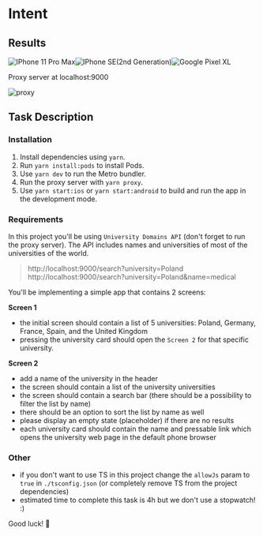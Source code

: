 # Intent

## Results
![IPhone 11 Pro Max](https://i.postimg.cc/vmFWSXW9/ezgif-2-75b284e88f01.gif)![IPhone SE(2nd Generation)](https://i.postimg.cc/RZ08ZS8G/ezgif-2-581717ed47ba.gif)![Google Pixel XL](https://i.postimg.cc/5978MfBf/ezgif-2-d92a48e21ac4.gif)

Proxy server at localhost:9000

![proxy](https://i.ibb.co/VjcJrjK/Screenshot-2021-06-26-at-20-33-16.png)

## Task Description

### Installation

1. Install dependencies using `yarn`.
2. Run `yarn install:pods` to install Pods.
3. Use `yarn dev` to run the Metro bundler.
4. Run the proxy server with `yarn proxy`.
5. Use `yarn start:ios` or `yarn start:android` to build and run the app in the development mode.

### Requirements

In this project you'll be using `University Domains API` (don't forget to run the proxy server).
The API includes names and universities of most of the universities of the world.

> http://localhost:9000/search?university=Poland
> http://localhost:9000/search?university=Poland&name=medical

You'll be implementing a simple app that contains 2 screens:

**Screen 1**

- the initial screen should contain a list of 5 universities: Poland, Germany, France, Spain, and the United Kingdom
- pressing the university card should open the `Screen 2` for that specific university.

**Screen 2**

- add a name of the university in the header
- the screen should contain a list of the university universities
- the screen should contain a search bar (there should be a possibility to filter the list by name)
- there should be an option to sort the list by name as well
- please display an empty state (placeholder) if there are no results
- each university card should contain the name and pressable link which opens the university web page in the default phone browser

### Other

- if you don't want to use TS in this project change the `allowJs` param to `true` in `./tsconfig.json` (or completely remove TS from the project dependencies)
- estimated time to complete this task is 4h but we don't use a stopwatch! :)

Good luck! 🤗
